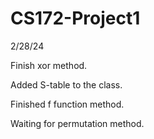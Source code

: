 # CS172-Project1
2/28/24

Finish xor method.

Added S-table to the class.

Finished f function method.

Waiting for permutation method.
